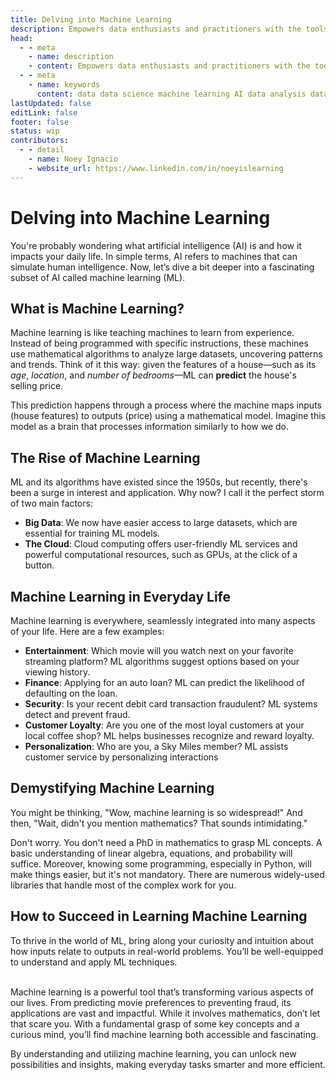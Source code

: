 ```yaml
---
title: Delving into Machine Learning
description: Empowers data enthusiasts and practitioners with the tools and knowledge to unlock the potential of data.
head:
  - - meta
    - name: description
    - content: Empowers data enthusiasts and practitioners with the tools and knowledge to unlock the potential of data.
  - - meta
    - name: keywords
      content: data data science machine learning AI data analysis data-driven data enthusiasts data practitioners
lastUpdated: false
editLink: false
footer: false
status: wip
contributors:
  - - detail
    - name: Noey Ignacio
    - website_url: https://www.linkedin.com/in/noeyislearning
---
```


# Delving into Machine Learning

You're probably wondering what artificial intelligence (AI) is and how it impacts your daily life. In simple terms, AI refers to machines that can simulate human intelligence. Now, let’s dive a bit deeper into a fascinating subset of AI called machine learning (ML).

## What is Machine Learning?

Machine learning is like teaching machines to learn from experience. Instead of being programmed with specific instructions, these machines use mathematical algorithms to analyze large datasets, uncovering patterns and trends. Think of it this way: given the features of a house—such as its _age_, _location_, and _number of bedrooms_—ML can **predict** the house's selling price.

This prediction happens through a process where the machine maps inputs (house features) to outputs (price) using a mathematical model. Imagine this model as a brain that processes information similarly to how we do.

## The Rise of Machine Learning

ML and its algorithms have existed since the 1950s, but recently, there's been a surge in interest and application. Why now? I call it the perfect storm of two main factors:

- **Big Data**: We now have easier access to large datasets, which are essential for training ML models.
- **The Cloud**: Cloud computing offers user-friendly ML services and powerful computational resources, such as GPUs, at the click of a button.

## Machine Learning in Everyday Life

Machine learning is everywhere, seamlessly integrated into many aspects of your life. Here are a few examples:

- **Entertainment**: Which movie will you watch next on your favorite streaming platform? ML algorithms suggest options based on your viewing history.
- **Finance**: Applying for an auto loan? ML can predict the likelihood of defaulting on the loan.
- **Security**: Is your recent debit card transaction fraudulent? ML systems detect and prevent fraud.
- **Customer Loyalty**: Are you one of the most loyal customers at your local coffee shop? ML helps businesses recognize and reward loyalty.
- **Personalization**: Who are you, a Sky Miles member? ML assists customer service by personalizing interactions

## Demystifying Machine Learning

You might be thinking, "Wow, machine learning is so widespread!" And then, "Wait, didn't you mention mathematics? That sounds intimidating."

Don't worry. You don't need a PhD in mathematics to grasp ML concepts. A basic understanding of linear algebra, equations, and probability will suffice. Moreover, knowing some programming, especially in Python, will make things easier, but it's not mandatory. There are numerous widely-used libraries that handle most of the complex work for you.

## How to Succeed in Learning Machine Learning

To thrive in the world of ML, bring along your curiosity and intuition about how inputs relate to outputs in real-world problems. You’ll be well-equipped to understand and apply ML techniques.

<br />
Machine learning is a powerful tool that’s transforming various aspects of our lives. From predicting movie preferences to preventing fraud, its applications are vast and impactful. While it involves mathematics, don’t let that scare you. With a fundamental grasp of some key concepts and a curious mind, you’ll find machine learning both accessible and fascinating.

By understanding and utilizing machine learning, you can unlock new possibilities and insights, making everyday tasks smarter and more efficient.
